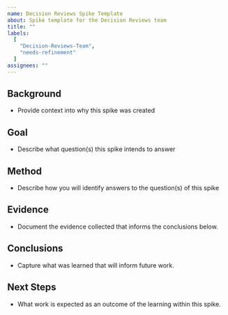 ```yaml
---
name: Decision Reviews Spike Template
about: Spike template for the Decision Reviews team
title: ""
labels:
  [
    "Decision-Reviews-Team",
    "needs-refinement"
  ]
assignees: ""
---
```


## Background
- Provide context into why this spike was created 

## Goal
- Describe what question(s) this spike intends to answer

## Method
- Describe how you will identify answers to the question(s) of this spike  


## Evidence
- Document the evidence collected that informs the conclusions below. 

## Conclusions
- Capture what was learned that will inform future work.

## Next Steps
- What work is expected as an outcome of the learning within this spike.
